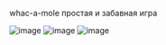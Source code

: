 whac-a-mole простая и забавная игра

![image](https://user-images.githubusercontent.com/69011601/173793606-95dcb09e-aa05-420b-b55c-70b62ef906ed.png)
![image](https://user-images.githubusercontent.com/69011601/173793140-ab99ad3b-a691-42c0-be7e-d9e508a49fd3.png) ![image](https://user-images.githubusercontent.com/69011601/173793444-3e29167a-52ca-4c1b-85f1-53477ec7c4fe.png)


